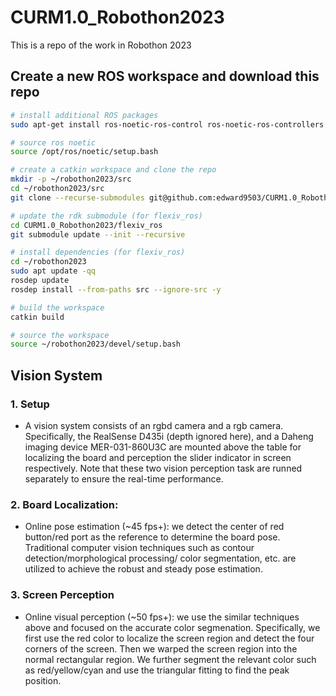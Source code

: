 # CURM1.0_Robothon2023
This is a repo of the work in Robothon 2023

## Create a new ROS workspace and download this repo
```bash
# install additional ROS packages
sudo apt-get install ros-noetic-ros-control ros-noetic-ros-controllers

# source ros noetic
source /opt/ros/noetic/setup.bash

# create a catkin workspace and clone the repo
mkdir -p ~/robothon2023/src
cd ~/robothon2023/src
git clone --recurse-submodules git@github.com:edward9503/CURM1.0_Robothon2023.git

# update the rdk submodule (for flexiv_ros)
cd CURM1.0_Robothon2023/flexiv_ros
git submodule update --init --recursive

# install dependencies (for flexiv_ros)
cd ~/robothon2023
sudo apt update -qq
rosdep update
rosdep install --from-paths src --ignore-src -y

# build the workspace
catkin build

# source the workspace
source ~/robothon2023/devel/setup.bash
```

## Vision System

### 1. Setup
- A vision system consists of an rgbd camera and a rgb camera. Specifically, the RealSense D435i (depth ignored here), and a Daheng imaging device MER-031-860U3C
are mounted above the table for localizing the board and perception the slider 
indicator in screen respectively. Note that these two vision perception task are runned separately to ensure the real-time performance.

### 2. Board Localization:
- Online pose estimation (~45 fps+): we detect the center of red button/red port as the reference 
to determine the board pose. Traditional computer vision techniques such as contour detection/morphological processing/
color segmentation, etc. are utilized to achieve the robust and steady pose estimation.

### 3. Screen Perception
- Online visual perception (~50 fps+): we use the similar techniques above and focused on the accurate color segmenation. 
Specifically, we first use the red color to localize the screen region and detect the four corners of the screen. Then we
warped the screen region into the normal rectangular region. We further segment the relevant color such as red/yellow/cyan 
and use the triangular fitting to find the peak position. 